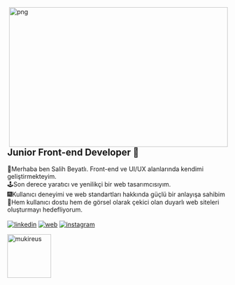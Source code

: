 <img align="right" alt="png" src="https://salihbeyatli.com/images/undraw/undraw_programming_re_kg9v.svg" width="500" height="320" />

## Junior Front-end Developer 🚀

👋Merhaba ben Salih Beyatlı. Front-end ve UI/UX alanlarında kendimi geliştirmekteyim.<br>
🕹Son derece yaratıcı ve yenilikçi bir web tasarımcısıyım.<br>
🎆Kullanıcı deneyimi ve web standartları hakkında güçlü bir anlayışa sahibim<br>
👾Hem kullanıcı dostu hem de görsel olarak çekici olan duyarlı web siteleri oluşturmayı hedefliyorum.<br>
<br>
[![linkedin](https://img.shields.io/badge/Linkedin-3f3d56?style=for-the-badge&logo=Linkedin&logoColor=f9a826)](https://www.linkedin.com/in/salihbeyatl%C4%B1/)
[![web](https://img.shields.io/badge/Web-3f3d56?style=for-the-badge&logo=about.me&logoColor=f9a826)](https://www.salihbeyatli.com)
[![instagram](https://img.shields.io/badge/İnstagram-3f3d56?style=for-the-badge&logo=instagram&logoColor=f9a826)](https://www.instagram.com/slh.bytl/)

<!--<img height="180em" align="center" src="https://github-readme-stats.vercel.app/api?username=salihbeyatli&show_icons=true&locale=en&theme=algolia&include_all_commits=true&count_private=true" alt="mukireus"/>
-->
  <img height="100em" align="center" src="https://github-readme-stats.vercel.app/api/top-langs?username=salihbeyatli&show_icons=true&locale=en&layout=compact&langs_count=8&theme=algolia" alt="mukireus"/>



<!--
**salihbeyatli/salihbeyatli** is a ✨ _special_ ✨ repository because its `README.md` (this file) appears on your GitHub profile.
-->


